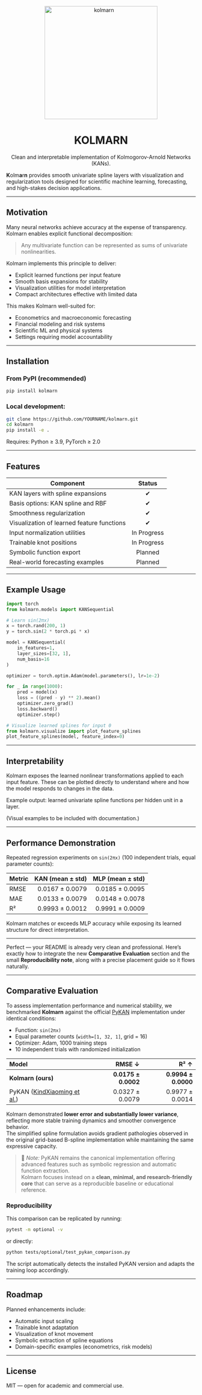 <p align="center">
<img width="300" alt="kolmarn" src="https://github.com/user-attachments/assets/566667a1-4da5-4437-b60a-2af7086f9db8" />
</p>
<h1 align="center">KOLMARN</h1>
<p align="center">
Clean and interpretable implementation of Kolmogorov-Arnold Networks (KANs).
</p>


**K**olm**a**r**n** provides smooth univariate spline layers with visualization and regularization tools designed for scientific machine learning, forecasting, and high-stakes decision applications.

---

## Motivation

Many neural networks achieve accuracy at the expense of transparency.  
Kolmarn enables explicit functional decomposition:

> Any multivariate function can be represented as sums of univariate nonlinearities.

Kolmarn implements this principle to deliver:
- Explicit learned functions per input feature
- Smooth basis expansions for stability
- Visualization utilities for model interpretation
- Compact architectures effective with limited data

This makes Kolmarn well-suited for:
- Econometrics and macroeconomic forecasting
- Financial modeling and risk systems
- Scientific ML and physical systems
- Settings requiring model accountability

---

## Installation

### From PyPI (recommended)

```bash
pip install kolmarn
```

### Local development:

```bash
git clone https://github.com/YOURNAME/kolmarn.git
cd kolmarn
pip install -e .
```

Requires: Python ≥ 3.9, PyTorch ≥ 2.0

---

## Features

| Component                                  |    Status   |
| ------------------------------------------ | :---------: |
| KAN layers with spline expansions          |      ✔      |
| Basis options: KAN spline and RBF          |      ✔      |
| Smoothness regularization                  |      ✔      |
| Visualization of learned feature functions |      ✔      |
| Input normalization utilities              | In Progress |
| Trainable knot positions                   | In Progress |
| Symbolic function export                   |   Planned   |
| Real-world forecasting examples            |   Planned   |

---

## Example Usage

```python
import torch
from kolmarn.models import KANSequential

# Learn sin(2πx)
x = torch.rand(200, 1)
y = torch.sin(2 * torch.pi * x)

model = KANSequential(
    in_features=1,
    layer_sizes=[32, 1],
    num_basis=16
)

optimizer = torch.optim.Adam(model.parameters(), lr=1e-2)

for _ in range(1000):
    pred = model(x)
    loss = ((pred - y) ** 2).mean()
    optimizer.zero_grad()
    loss.backward()
    optimizer.step()

# Visualize learned splines for input 0
from kolmarn.visualize import plot_feature_splines
plot_feature_splines(model, feature_index=0)
```

---

## Interpretability

Kolmarn exposes the learned nonlinear transformations applied to each input feature.
These can be plotted directly to understand where and how the model responds to changes in the data.

Example output: learned univariate spline functions per hidden unit in a layer.

(Visual examples to be included with documentation.)

---

## Performance Demonstration

Repeated regression experiments on `sin(2πx)` (100 independent trials, equal parameter counts):

| Metric | KAN (mean ± std) | MLP (mean ± std) |
|-------|---------------------:|----------------:|
| RMSE  | 0.0167 ± 0.0079       | 0.0185 ± 0.0095 |
| MAE   | 0.0133 ± 0.0079       | 0.0148 ± 0.0078 |
| R²    | 0.9993 ± 0.0012       | 0.9991 ± 0.0009 |

Kolmarn matches or exceeds MLP accuracy while exposing its learned structure for direct interpretation.

---
Perfect — your README is already very clean and professional.
Here’s exactly how to integrate the new **Comparative Evaluation** section and the small **Reproducibility note**, along with a precise placement guide so it flows naturally.

---

## Comparative Evaluation

To assess implementation performance and numerical stability, we benchmarked **Kolmarn** against the official [PyKAN](https://github.com/KindXiaoming/pykan) implementation under identical conditions:

- Function: `sin(2πx)`  
- Equal parameter counts (`width=[1, 32, 1]`, grid = 16)  
- Optimizer: Adam, 1000 training steps  
- 10 independent trials with randomized initialization  

| Model | RMSE ↓ | R² ↑ |
|:--|--:|--:|
| **Kolmarn (ours)** | **0.0175 ± 0.0002** | **0.9994 ± 0.0000** |
| PyKAN ([KindXiaoming et al.](https://github.com/KindXiaoming/pykan)) | 0.0327 ± 0.0079 | 0.9977 ± 0.0014 |

Kolmarn demonstrated **lower error and substantially lower variance**, reflecting more stable training dynamics and smoother convergence behavior.  
The simplified spline formulation avoids gradient pathologies observed in the original grid-based B-spline implementation while maintaining the same expressive capacity.

> 🧭 *Note:* PyKAN remains the canonical implementation offering advanced features such as symbolic regression and automatic function extraction.  
> Kolmarn focuses instead on a **clean, minimal, and research-friendly core** that can serve as a reproducible baseline or educational reference.

### Reproducibility

This comparison can be replicated by running:
```bash
pytest -m optional -v
```

or directly:

```bash
python tests/optional/test_pykan_comparison.py
```

The script automatically detects the installed PyKAN version and adapts the training loop accordingly.

---


## Roadmap

Planned enhancements include:

* Automatic input scaling
* Trainable knot adaptation
* Visualization of knot movement
* Symbolic extraction of spline equations
* Domain-specific examples (econometrics, risk models)

---

## License

MIT — open for academic and commercial use.


